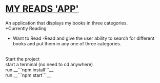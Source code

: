 # [MY READS 'APP'](https://khalednassar500.github.io/my-reads)
An application that displays my books in three categories.<br />
 *Currently Reading
 - Want to Read
 -Read
and give the user ability to search for different books and put them in any one of three categories.<br />
<br />
Start the project<br />
start a terminal (no need to cd anywhere)<br />
run __```npm install```__<br />
run __```npm start```__<br />
